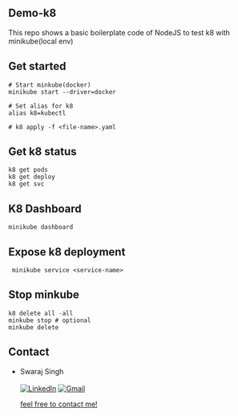 ## Demo-k8
This repo shows a basic boilerplate code of NodeJS to test k8 with minikube(local env)

## Get started
```
# Start minkube(docker)
minikube start --driver=docker

# Set alias for k8
alias k8=kubectl

# k8 apply -f <file-name>.yaml
```

## Get k8 status
```
k8 get pods
k8 get deploy
k8 get svc
```

## K8 Dashboard
```
minikube dashboard
```

## Expose k8 deployment
```
 minikube service <service-name>
```

## Stop minkube
```
k8 delete all -all
minkube stop # optional
minkube delete 
```

## Contact

- Swaraj Singh <br> <br>
  <a  href="https://www.linkedin.com/in/swarajkumarsingh/" target="_blank"><img alt="LinkedIn" src="https://img.shields.io/badge/linkedin%20-%230077B5.svg?&style=for-the-badge&logo=linkedin&logoColor=white" /></a>
  <a href="sswaraj169@gmail.com"><img  alt="Gmail" src="https://img.shields.io/badge/Gmail-D14836?style=for-the-badge&logo=gmail&logoColor=white" />

  feel free to contact me!
